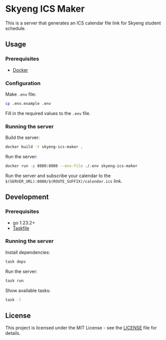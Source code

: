 # Skyeng ICS Maker

This is a server that generates an ICS calendar file link for Skyeng student schedule.

## Usage

### Prerequisites

- [Docker](https://docs.docker.com/engine/install/)

### Configuration

Make `.env` file:

```bash
cp .env.example .env
```

Fill in the required values to the `.env` file.

### Running the server

Build the server:

```bash
docker build -t skyeng-ics-maker .
````

Run the server:

```bash
docker run -p 8080:8080 --env-file ./.env skyeng-ics-maker
```

Run the server and subscribe your calendar to the `$(SERVER_URL):8080/$(ROUTE_SUFFIX)/calendar.ics` link.

## Development

### Prerequisites

- go 1.23.2+
- [Taskfile](https://taskfile.dev/installation/)

### Running the server

Install dependencies:

```bash
task deps
```

Run the server:

```bash
task run
```

Show available tasks:

```bash
task -l
```

## License

This project is licensed under the MIT License - see the [LICENSE](LICENSE) file for details.



